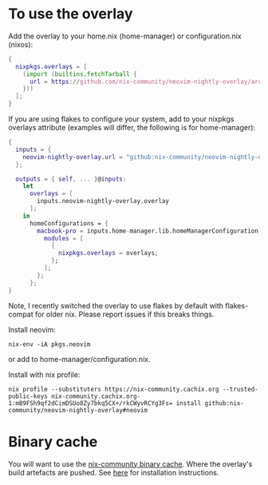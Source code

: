 # To use the overlay

Add the overlay to your home.nix (home-manager) or configuration.nix (nixos):

```nix
{
  nixpkgs.overlays = [
    (import (builtins.fetchTarball {
      url = https://github.com/nix-community/neovim-nightly-overlay/archive/master.tar.gz;
    }))
  ];
}
```

If you are using flakes to configure your system, add to your nixpkgs overlays attribute (examples will differ, the following is for home-manager):

```nix
{
  inputs = {
    neovim-nightly-overlay.url = "github:nix-community/neovim-nightly-overlay";
  };

  outputs = { self, ... }@inputs:
    let
      overlays = [
        inputs.neovim-nightly-overlay.overlay
      ];
    in
      homeConfigurations = {
        macbook-pro = inputs.home-manager.lib.homeManagerConfiguration {
          modules = [
            {
              nixpkgs.overlays = overlays;
            };
          ];
        };
      };
}
```

Note, I recently switched the overlay to use flakes by default with flakes-compat for older nix. Please report issues if this breaks things.

Install neovim:
```
nix-env -iA pkgs.neovim
```
or add to home-manager/configuration.nix.

Install with nix profile:
```
nix profile --substituters https://nix-community.cachix.org --trusted-public-keys nix-community.cachix.org-1:mB9FSh9qf2dCimDSUo8Zy7bkq5CX+/rkCWyvRCYg3Fs= install github:nix-community/neovim-nightly-overlay#neovim
```

# Binary cache

You will want to use the [nix-community binary cache](https://nix-community.org/#binary-cache). Where the
overlay's build artefacts are pushed. See [here](https://app.cachix.org/cache/nix-community) for installation
instructions.
